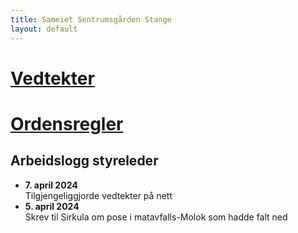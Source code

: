 ```yaml
---
title: Sameiet Sentrumsgården Stange
layout: default
---
```


# [Vedtekter](/vedtekter)
# [Ordensregler](/ordensregler)

## Arbeidslogg styreleder
- **7. april 2024**<br>Tilgjengeliggjorde vedtekter på nett
- **5. april 2024**<br>Skrev til Sirkula om pose i matavfalls-Molok som hadde falt ned
